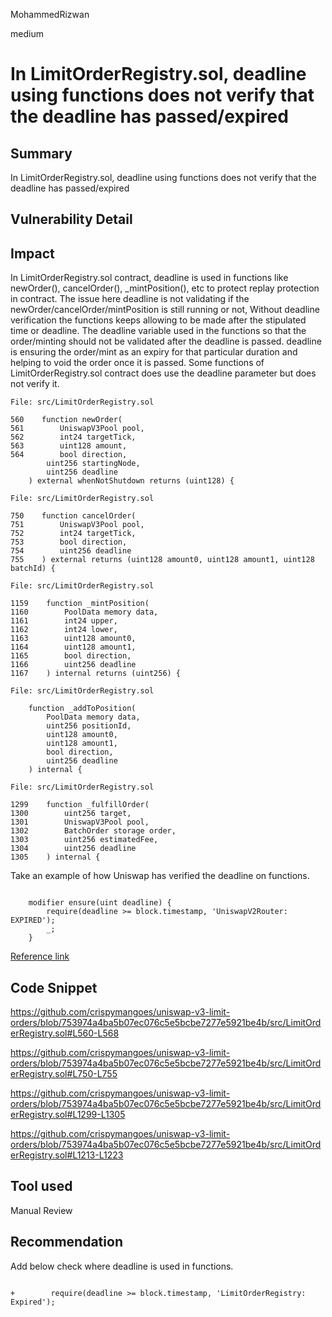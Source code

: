 MohammedRizwan

medium

# In LimitOrderRegistry.sol, deadline using functions does not verify that the deadline has passed/expired

## Summary
In LimitOrderRegistry.sol, deadline using functions does not verify that the deadline has passed/expired

## Vulnerability Detail
## Impact

 In LimitOrderRegistry.sol contract, deadline is used in functions like newOrder(), cancelOrder(), _mintPosition(), etc to protect replay protection in contract. The issue here deadline is not validating if the newOrder/cancelOrder/mintPosition is still running or not, Without deadline verification the functions keeps allowing to be made after the stipulated time or deadline. The deadline variable used in the functions so that the order/minting should not be validated after the deadline is passed. deadline is ensuring the order/mint as an expiry for that particular duration and helping to void the order once it is passed. Some functions of  LimitOrderRegistry.sol contract does use the deadline parameter but does not verify it.

```Solidity
File: src/LimitOrderRegistry.sol

560    function newOrder(
561        UniswapV3Pool pool,
562        int24 targetTick,
563        uint128 amount,
564        bool direction,
        uint256 startingNode,
        uint256 deadline
    ) external whenNotShutdown returns (uint128) {
```

```Solidity
File: src/LimitOrderRegistry.sol

750    function cancelOrder(
751        UniswapV3Pool pool,
752        int24 targetTick,
753        bool direction,
754        uint256 deadline
755    ) external returns (uint128 amount0, uint128 amount1, uint128 batchId) {
```

```Solidity
File: src/LimitOrderRegistry.sol

1159    function _mintPosition(
1160        PoolData memory data,
1161        int24 upper,
1162        int24 lower,
1163        uint128 amount0,
1164        uint128 amount1,
1165        bool direction,
1166        uint256 deadline
1167    ) internal returns (uint256) {
```

```Solidity
File: src/LimitOrderRegistry.sol

    function _addToPosition(
        PoolData memory data,
        uint256 positionId,
        uint128 amount0,
        uint128 amount1,
        bool direction,
        uint256 deadline
    ) internal {
```

```Solidity
File: src/LimitOrderRegistry.sol

1299    function _fulfillOrder(
1300        uint256 target,
1301        UniswapV3Pool pool,
1302        BatchOrder storage order,
1303        uint256 estimatedFee,
1304        uint256 deadline
1305    ) internal {
```

Take an example of how Uniswap has verified the deadline on functions.

```Solidity

    modifier ensure(uint deadline) {
        require(deadline >= block.timestamp, 'UniswapV2Router: EXPIRED');
        _;
    }
```
[Reference link](https://github.com/Uniswap/v2-periphery/blob/0335e8f7e1bd1e8d8329fd300aea2ef2f36dd19f/contracts/UniswapV2Router01.sol#L15-L18)

## Code Snippet
https://github.com/crispymangoes/uniswap-v3-limit-orders/blob/753974a4ba5b07ec076c5e5bcbe7277e5921be4b/src/LimitOrderRegistry.sol#L560-L568

https://github.com/crispymangoes/uniswap-v3-limit-orders/blob/753974a4ba5b07ec076c5e5bcbe7277e5921be4b/src/LimitOrderRegistry.sol#L750-L755

https://github.com/crispymangoes/uniswap-v3-limit-orders/blob/753974a4ba5b07ec076c5e5bcbe7277e5921be4b/src/LimitOrderRegistry.sol#L1299-L1305

https://github.com/crispymangoes/uniswap-v3-limit-orders/blob/753974a4ba5b07ec076c5e5bcbe7277e5921be4b/src/LimitOrderRegistry.sol#L1213-L1223

## Tool used
Manual Review

## Recommendation
Add below check where deadline is used in functions.

```Solidity

+        require(deadline >= block.timestamp, 'LimitOrderRegistry: Expired');
```